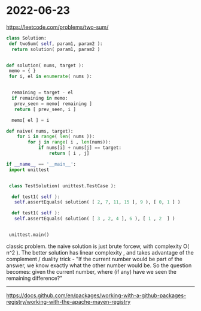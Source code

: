 # 2022-06-23



<https://leetcode.com/problems/two-sum/>

```python
class Solution:
 def twoSum( self, param1, param2 ):
  return solution( param1, param2 )


def solution( nums, target ):
 memo = { }
 for i, el in enumerate( nums ):


  remaining = target - el
  if remaining in memo:
   prev_seen = memo[ remaining ]
   return [ prev_seen, i ]

  memo[ el ] = i

def naive( nums, target):
    for i in range( len( nums )):
        for j in range( i , len(nums)):
            if nums[i] + nums[j] == target:
                return [ i , j]

if __name__ == '__main__':
 import unittest


 class TestSolution( unittest.TestCase ):

  def test1( self ):
   self.assertEquals( solution( [ 2, 7, 11, 15 ], 9 ), [ 0, 1 ] )

  def test1( self ):
   self.assertEquals( solution( [ 3 , 2, 4 ], 6 ), [ 1 , 2  ] )


 unittest.main()

```

classic problem. 
the naive solution is just brute forcew, with complexity O( n^2 ).
The better solution has linear complexity , and takes advantage of the complement / duality trick - "If the current number would be part of the answer, we know exactly what the other number would be. So the question becomes: given the current number, where (if any) have we seen the remaining difference?"

____



<https://docs.github.com/en/packages/working-with-a-github-packages-registry/working-with-the-apache-maven-registry>

